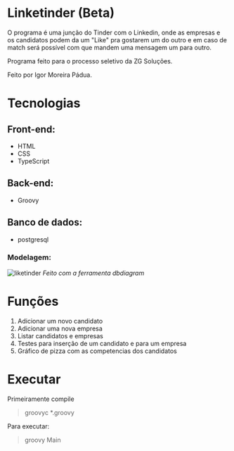 # Linketinder (Beta)

O programa é uma junção do Tinder com o Linkedin, onde as empresas e os candidatos podem da um "Like" pra gostarem um do outro e em caso de match será possível com que mandem uma mensagem um para outro.

Programa feito para o processo seletivo da ZG Soluções. 

Feito por Igor Moreira Pádua.

# Tecnologias

## Front-end:
* HTML
* CSS
* TypeScript

## Back-end:
* Groovy

## Banco de dados:
* postgresql

### Modelagem:
![liketinder](https://user-images.githubusercontent.com/40117861/220912573-1ca8f999-ccf2-4a46-acc4-542138c07783.png)
_Feito com a ferramenta dbdiagram_

# Funções

1. Adicionar um novo candidato
2. Adicionar uma nova empresa
3. Listar candidatos e empresas
4. Testes para inserção de um candidato e para um empresa
5. Gráfico de pizza com as competencias dos candidatos

# Executar

Primeiramente compile

> groovyc *.groovy

Para executar:

> groovy Main

